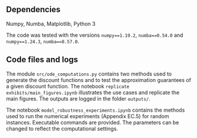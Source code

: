 ## Dependencies

Numpy,
Numba,
Matplotlib,
Python 3

The code was tested with the versions `numpy==1.19.2`, `numba==0.54.0` and `numpy==1.24.3`, `numba==0.57.0`.

## Code files and logs

The module `src/ode_computations.py` contains two methods used to generate the discount functions and to test the approximation guarantees of a given discount function. The notebook `replicate exhibits/main_figures.ipynb` illustrates the use cases and replicate the main figures. The outputs are logged in the folder `outputs/`.

The notebook `model_robustness_experiments.ipynb` contains the methods used to run the numerical experiments (Appendix EC.5) for random instances. Executable commands are provided. The parameters can be changed to reflect the computational settings.